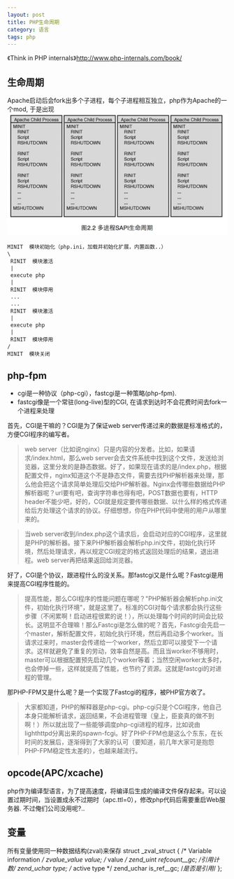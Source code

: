 ```yaml
---
layout: post
title: PHP生命周期
category: 语言 
tags: php
---
```


《Think in PHP internals》http://www.php-internals.com/book/

## 生命周期

Apache启动后会fork出多个子进程，每个子进程相互独立，php作为Apache的一个mod, 于是出现
![apache-php多进程的生命周期](/public/img/SAPI多进程.png)

    MINIT  模块初始化（php.ini，加载并初始化扩展，内置函数..）
    \
     RINIT  模块激活
     |
     execute php
     |
     RINIT  模块停用
     ...
     ...
     RINIT  模块激活
     |
     execute php
     |
     RINIT  模块停用
    /
    MINIT  模块关闭






## php-fpm

* cgi是一种协议（php-cgi），fastcgi是一种策略(php-fpm).
* fastcgi像是一个常驻(long-live)型的CGI, 在请求到达时不会花费时间去fork一个进程来处理

首先，CGI是干嘛的？CGI是为了保证web server传递过来的数据是标准格式的，方便CGI程序的编写者。

> web server（比如说nginx）只是内容的分发者。比如，如果请求/index.html，那么web server会去文件系统中找到这个文件，发送给浏览器，这里分发的是静态数据。好了，如果现在请求的是/index.php，根据配置文件，nginx知道这个不是静态文件，需要去找PHP解析器来处理，那么他会把这个请求简单处理后交给PHP解析器。Nginx会传哪些数据给PHP解析器呢？url要有吧，查询字符串也得有吧，POST数据也要有，HTTP header不能少吧，好的，CGI就是规定要传哪些数据、以什么样的格式传递给后方处理这个请求的协议。仔细想想，你在PHP代码中使用的用户从哪里来的。

> 当web server收到/index.php这个请求后，会启动对应的CGI程序，这里就是PHP的解析器。接下来PHP解析器会解析php.ini文件，初始化执行环境，然后处理请求，再以规定CGI规定的格式返回处理后的结果，退出进程。web server再把结果返回给浏览器。

好了，CGI是个协议，跟进程什么的没关系。那fastcgi又是什么呢？Fastcgi是用来提高CGI程序性能的。

> 提高性能，那么CGI程序的性能问题在哪呢？"PHP解析器会解析php.ini文件，初始化执行环境"，就是这里了。标准的CGI对每个请求都会执行这些步骤（不闲累啊！启动进程很累的说！），所以处理每个时间的时间会比较长。这明显不合理嘛！那么Fastcgi是怎么做的呢？首先，Fastcgi会先启一个master，解析配置文件，初始化执行环境，然后再启动多个worker。当请求过来时，master会传递给一个worker，然后立即可以接受下一个请求。这样就避免了重复的劳动，效率自然是高。而且当worker不够用时，master可以根据配置预先启动几个worker等着；当然空闲worker太多时，也会停掉一些，这样就提高了性能，也节约了资源。这就是fastcgi的对进程的管理。

那PHP-FPM又是什么呢？是一个实现了Fastcgi的程序，被PHP官方收了。

> 大家都知道，PHP的解释器是php-cgi。php-cgi只是个CGI程序，他自己本身只能解析请求，返回结果，不会进程管理（皇上，臣妾真的做不到啊！）所以就出现了一些能够调度php-cgi进程的程序，比如说由lighthttpd分离出来的spawn-fcgi。好了PHP-FPM也是这么个东东，在长时间的发展后，逐渐得到了大家的认可（要知道，前几年大家可是抱怨PHP-FPM稳定性太差的），也越来越流行。

## opcode(APC/xcache)
php作为编译型语言，为了提高速度，将编译后生成的编译文件保存起来。可以设置过期时间，当设置成永不过期时（apc.ttl=0），修改php代码后需要重启Web服务器.
不过俺们公司没用呢?..

## 变量
所有变量使用同一种数据结构(zval)来保存 
    struct _zval_struct {
        /* Variable information */
        zvalue_value value;     /* value */
        zend_uint refcount__gc; /*引用计数*/
        zend_uchar type;    /* active type */
        zend_uchar is_ref__gc;  /*是否是引用*/
    };

